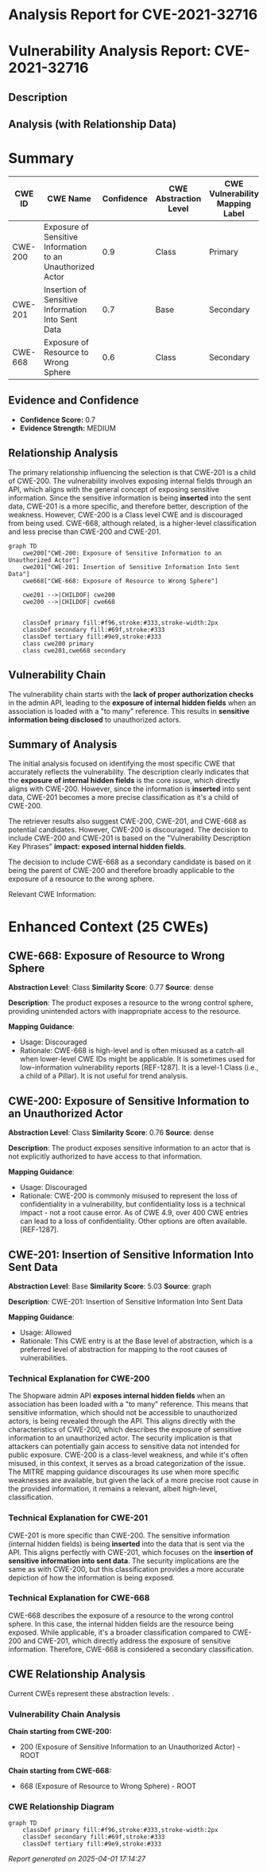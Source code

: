 # Analysis Report for CVE-2021-32716

# Vulnerability Analysis Report: CVE-2021-32716

## Description



## Analysis (with Relationship Data)

# Summary
| CWE ID | CWE Name | Confidence | CWE Abstraction Level | CWE Vulnerability Mapping Label | CWE-Vulnerability Mapping Notes |
|---|---|---|---|---|---|
| CWE-200 | Exposure of Sensitive Information to an Unauthorized Actor | 0.9 | Class | Primary | Discouraged |
| CWE-201 | Insertion of Sensitive Information Into Sent Data | 0.7 | Base | Secondary | Allowed |
| CWE-668 | Exposure of Resource to Wrong Sphere | 0.6 | Class | Secondary | Discouraged |

## Evidence and Confidence

*   **Confidence Score:** 0.7
*   **Evidence Strength:** MEDIUM

## Relationship Analysis
The primary relationship influencing the selection is that CWE-201 is a child of CWE-200. The vulnerability involves exposing internal fields through an API, which aligns with the general concept of exposing sensitive information. Since the sensitive information is being **inserted** into the sent data, CWE-201 is a more specific, and therefore better, description of the weakness. However, CWE-200 is a Class level CWE and is discouraged from being used. CWE-668, although related, is a higher-level classification and less precise than CWE-200 and CWE-201.

```mermaid
graph TD
    cwe200["CWE-200: Exposure of Sensitive Information to an Unauthorized Actor"]
    cwe201["CWE-201: Insertion of Sensitive Information Into Sent Data"]
    cwe668["CWE-668: Exposure of Resource to Wrong Sphere"]

    cwe201 -->|CHILDOF| cwe200
    cwe200 -->|CHILDOF| cwe668
    

    classDef primary fill:#f96,stroke:#333,stroke-width:2px
    classDef secondary fill:#69f,stroke:#333
    classDef tertiary fill:#9e9,stroke:#333
    class cwe200 primary
    class cwe201,cwe668 secondary
```

## Vulnerability Chain
The vulnerability chain starts with the **lack of proper authorization checks** in the admin API, leading to the **exposure of internal hidden fields** when an association is loaded with a "to many" reference. This results in **sensitive information being disclosed** to unauthorized actors.

## Summary of Analysis
The initial analysis focused on identifying the most specific CWE that accurately reflects the vulnerability. The description clearly indicates that the **exposure of internal hidden fields** is the core issue, which directly aligns with CWE-200. However, since the information is **inserted** into sent data, CWE-201 becomes a more precise classification as it's a child of CWE-200.

The retriever results also suggest CWE-200, CWE-201, and CWE-668 as potential candidates. However, CWE-200 is discouraged. The decision to include CWE-200 and CWE-201 is based on the "Vulnerability Description Key Phrases" **impact: exposed internal hidden fields**.

The decision to include CWE-668 as a secondary candidate is based on it being the parent of CWE-200 and therefore broadly applicable to the exposure of a resource to the wrong sphere.

Relevant CWE Information:

# Enhanced Context (25 CWEs)

## CWE-668: Exposure of Resource to Wrong Sphere
**Abstraction Level**: Class
**Similarity Score**: 0.77
**Source**: dense

**Description**:
The product exposes a resource to the wrong control sphere, providing unintended actors with inappropriate access to the resource.

**Mapping Guidance**:
- Usage: Discouraged
- Rationale: CWE-668 is high-level and is often misused as a catch-all when lower-level CWE IDs might be applicable. It is sometimes used for low-information vulnerability reports [REF-1287]. It is a level-1 Class (i.e., a child of a Pillar). It is not useful for trend analysis.

## CWE-200: Exposure of Sensitive Information to an Unauthorized Actor
**Abstraction Level**: Class
**Similarity Score**: 0.76
**Source**: dense

**Description**:
The product exposes sensitive information to an actor that is not explicitly authorized to have access to that information.

**Mapping Guidance**:
- Usage: Discouraged
- Rationale: CWE-200 is commonly misused to represent the loss of confidentiality in a vulnerability, but confidentiality loss is a technical impact - not a root cause error. As of CWE 4.9, over 400 CWE entries can lead to a loss of confidentiality. Other options are often available. [REF-1287].

## CWE-201: Insertion of Sensitive Information Into Sent Data
**Abstraction Level**: Base
**Similarity Score**: 5.03
**Source**: graph

**Description**:
CWE-201: Insertion of Sensitive Information Into Sent Data

**Mapping Guidance**:
- Usage: Allowed
- Rationale: This CWE entry is at the Base level of abstraction, which is a preferred level of abstraction for mapping to the root causes of vulnerabilities.

### Technical Explanation for CWE-200
The Shopware admin API **exposes internal hidden fields** when an association has been loaded with a "to many" reference. This means that sensitive information, which should not be accessible to unauthorized actors, is being revealed through the API. This aligns directly with the characteristics of CWE-200, which describes the exposure of sensitive information to an unauthorized actor. The security implication is that attackers can potentially gain access to sensitive data not intended for public exposure. CWE-200 is a class-level weakness, and while it's often misused, in this context, it serves as a broad categorization of the issue. The MITRE mapping guidance discourages its use when more specific weaknesses are available, but given the lack of a more precise root cause in the provided information, it remains a relevant, albeit high-level, classification.

### Technical Explanation for CWE-201
CWE-201 is more specific than CWE-200. The sensitive information (internal hidden fields) is being **inserted** into the data that is sent via the API. This aligns perfectly with CWE-201, which focuses on the **insertion of sensitive information into sent data**. The security implications are the same as with CWE-200, but this classification provides a more accurate depiction of how the information is being exposed.

### Technical Explanation for CWE-668
CWE-668 describes the exposure of a resource to the wrong control sphere. In this case, the internal hidden fields are the resource being exposed. While applicable, it's a broader classification compared to CWE-200 and CWE-201, which directly address the exposure of sensitive information. Therefore, CWE-668 is considered a secondary classification.


## CWE Relationship Analysis

Current CWEs represent these abstraction levels: .


### Vulnerability Chain Analysis

**Chain starting from CWE-200:**
- 200 (Exposure of Sensitive Information to an Unauthorized Actor) - ROOT


**Chain starting from CWE-668:**
- 668 (Exposure of Resource to Wrong Sphere) - ROOT



### CWE Relationship Diagram

```mermaid
graph TD
    classDef primary fill:#f96,stroke:#333,stroke-width:2px
    classDef secondary fill:#69f,stroke:#333
    classDef tertiary fill:#9e9,stroke:#333
```



*Report generated on 2025-04-01 17:14:27*
